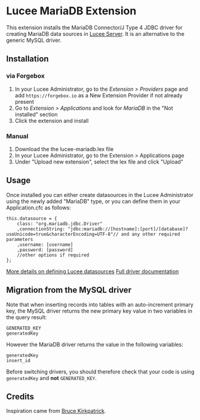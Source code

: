 # Lucee MariaDB Extension

This extension installs the MariaDB Connector/J Type 4 JDBC driver for creating MariaDB data sources in [Lucee Server](http://lucee.org/). It is an alternative to the generic MySQL driver.

## Installation

### via Forgebox

1. In your Lucee Administrator, go to the _Extension > Providers_ page and add `https://forgebox.io` as a New Extension Provider if not already present
2. Go to _Extension > Applications_ and look for _MariaDB_ in the "Not installed" section
3. Click the extension and install

### Manual

1. Download the the lucee-mariadb.lex file
2. In your Lucee Administrator, go to the Extension > Applications page
3. Under "Upload new extension", select the lex file and click "Upload" 

## Usage

Once installed you can either create datasources in the Lucee Administrator using the newly added "MariaDB" type, or you can define them in your Application.cfc as follows:

```
this.datasource = {
	class: "org.mariadb.jdbc.Driver"
	,connectionString: "jdbc:mariadb://[hostname]:[port]/[database]?useUnicode=true&characterEncoding=UTF-8"// and any other required parameters
	,username: [username]
	,password: [password]
	//other options if required
};
```
[More details on defining Lucee datasources](https://docs.lucee.org/guides/cookbooks/datasource-define-datasource.html)
[Full driver documentation](https://mariadb.com/kb/en/about-mariadb-connector-j/)

## Migration from the MySQL driver

Note that when inserting records into tables with an auto-increment primary key, the MySQL driver returns the new primary key value in two variables in the query result:
```
GENERATED_KEY
generatedKey
```
However the MariaDB driver returns the value in the following variables:
```
generatedKey
insert_id
```
Before switching drivers, you should therefore check that your code is using `generatedKey` and **not** `GENERATED_KEY`.

## Credits

Inspiration came from [Bruce Kirkpatrick](https://github.com/jetendo).